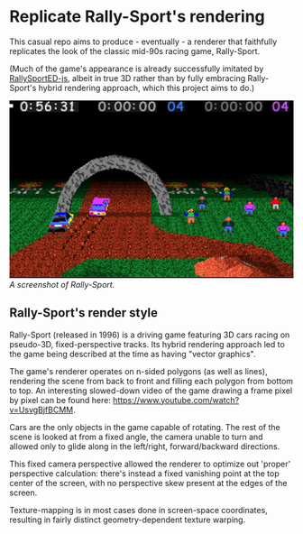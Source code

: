 # Replicate Rally-Sport's rendering
This casual repo aims to produce - eventually - a renderer that faithfully replicates the look of the classic mid-90s racing game, Rally-Sport.

(Much of the game's appearance is already successfully imitated by [RallySportED-js](https://www.github.com/leikareipa/rallysported-js/), albeit in true 3D rather than by fully embracing Rally-Sport's hybrid rendering approach, which this project aims to do.)

![](images/rally-sport-1.png)
*A screenshot of Rally-Sport.*

## Rally-Sport's render style
Rally-Sport (released in 1996) is a driving game featuring 3D cars racing on pseudo-3D, fixed-perspective tracks. Its hybrid rendering approach led to the game being described at the time as having "vector graphics".

The game's renderer operates on n-sided polygons (as well as lines), rendering the scene from back to front and filling each polygon from bottom to top. An interesting slowed-down video of the game drawing a frame pixel by pixel can be found here: https://www.youtube.com/watch?v=UsvgBjfBCMM.

Cars are the only objects in the game capable of rotating. The rest of the scene is looked at from a fixed angle, the camera unable to turn and allowed only to glide along in the left/right, forward/backward directions.

This fixed camera perspective allowed the renderer to optimize out 'proper' perspective calculation: there's instead a fixed vanishing point at the top center of the screen, with no perspective skew present at the edges of the screen.

Texture-mapping is in most cases done in screen-space coordinates, resulting in fairly distinct geometry-dependent texture warping.
